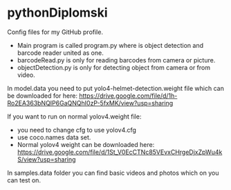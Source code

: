 # pythonDiplomski
Config files for my GitHub profile.



- Main program is called program.py where is object detection and barcode reader united as one.
- barcodeRead.py is only for reading barcodes from camera or picture.
- objectDetection.py is only for detecting object from camera or from video.

In model.data you need to put yolo4-helmet-detection.weight file which can be downloaded for here:
https://drive.google.com/file/d/1h-Ro2EA363bNQIP6GaQNQhI0zP-5fxMK/view?usp=sharing

If you want to run on normal yolov4.weight file: 
- you need to change cfg to use yolov4.cfg
- use coco.names data set.
- Normal yolov4 weight can be downloaded here: https://drive.google.com/file/d/1St_V0EcCTNc85VEvxCHrgeDjxZpWu4kS/view?usp=sharing 

In samples.data folder you can find basic videos and photos which on you can test on.

